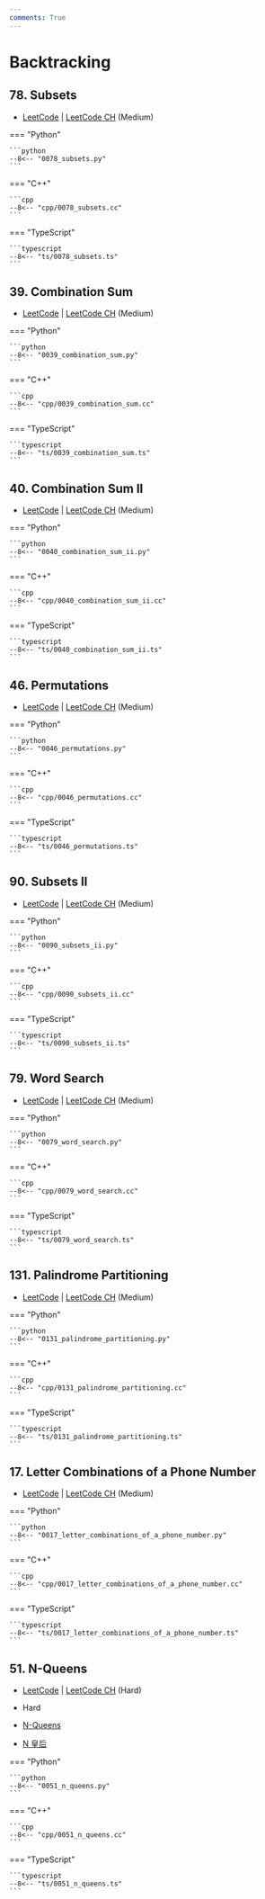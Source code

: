 ```yaml
---
comments: True
---
```


# Backtracking

## 78. Subsets

-  [LeetCode](https://leetcode.com/problems/subsets/) | [LeetCode CH](https://leetcode.cn/problems/subsets/) (Medium)

=== "Python"

    ```python
    --8<-- "0078_subsets.py"
    ```

=== "C++"

    ```cpp
    --8<-- "cpp/0078_subsets.cc"
    ```

=== "TypeScript"

    ```typescript
    --8<-- "ts/0078_subsets.ts"
    ```

## 39. Combination Sum

-  [LeetCode](https://leetcode.com/problems/combination-sum/) | [LeetCode CH](https://leetcode.cn/problems/combination-sum/) (Medium)

=== "Python"

    ```python
    --8<-- "0039_combination_sum.py"
    ```

=== "C++"

    ```cpp
    --8<-- "cpp/0039_combination_sum.cc"
    ```

=== "TypeScript"

    ```typescript
    --8<-- "ts/0039_combination_sum.ts"
    ```

## 40. Combination Sum II

-  [LeetCode](https://leetcode.com/problems/combination-sum-ii/) | [LeetCode CH](https://leetcode.cn/problems/combination-sum-ii/) (Medium)

=== "Python"

    ```python
    --8<-- "0040_combination_sum_ii.py"
    ```

=== "C++"

    ```cpp
    --8<-- "cpp/0040_combination_sum_ii.cc"
    ```

=== "TypeScript"

    ```typescript
    --8<-- "ts/0040_combination_sum_ii.ts"
    ```

## 46. Permutations

-  [LeetCode](https://leetcode.com/problems/permutations/) | [LeetCode CH](https://leetcode.cn/problems/permutations/) (Medium)

=== "Python"

    ```python
    --8<-- "0046_permutations.py"
    ```

=== "C++"

    ```cpp
    --8<-- "cpp/0046_permutations.cc"
    ```

=== "TypeScript"

    ```typescript
    --8<-- "ts/0046_permutations.ts"
    ```

## 90. Subsets II

-  [LeetCode](https://leetcode.com/problems/subsets-ii/) | [LeetCode CH](https://leetcode.cn/problems/subsets-ii/) (Medium)

=== "Python"

    ```python
    --8<-- "0090_subsets_ii.py"
    ```

=== "C++"

    ```cpp
    --8<-- "cpp/0090_subsets_ii.cc"
    ```

=== "TypeScript"

    ```typescript
    --8<-- "ts/0090_subsets_ii.ts"
    ```

## 79. Word Search

-  [LeetCode](https://leetcode.com/problems/word-search/) | [LeetCode CH](https://leetcode.cn/problems/word-search/) (Medium)

=== "Python"

    ```python
    --8<-- "0079_word_search.py"
    ```

=== "C++"

    ```cpp
    --8<-- "cpp/0079_word_search.cc"
    ```

=== "TypeScript"

    ```typescript
    --8<-- "ts/0079_word_search.ts"
    ```

## 131. Palindrome Partitioning

-  [LeetCode](https://leetcode.com/problems/palindrome-partitioning/) | [LeetCode CH](https://leetcode.cn/problems/palindrome-partitioning/) (Medium)

=== "Python"

    ```python
    --8<-- "0131_palindrome_partitioning.py"
    ```

=== "C++"

    ```cpp
    --8<-- "cpp/0131_palindrome_partitioning.cc"
    ```

=== "TypeScript"

    ```typescript
    --8<-- "ts/0131_palindrome_partitioning.ts"
    ```

## 17. Letter Combinations of a Phone Number

-  [LeetCode](https://leetcode.com/problems/letter-combinations-of-a-phone-number/) | [LeetCode CH](https://leetcode.cn/problems/letter-combinations-of-a-phone-number/) (Medium)

=== "Python"

    ```python
    --8<-- "0017_letter_combinations_of_a_phone_number.py"
    ```

=== "C++"

    ```cpp
    --8<-- "cpp/0017_letter_combinations_of_a_phone_number.cc"
    ```

=== "TypeScript"

    ```typescript
    --8<-- "ts/0017_letter_combinations_of_a_phone_number.ts"
    ```

## 51. N-Queens

-  [LeetCode](https://leetcode.com/problems/n-queens/) | [LeetCode CH](https://leetcode.cn/problems/n-queens/) (Hard)

- Hard
- [N-Queens](https://leetcode.com/problems/n-queens/)
- [N 皇后](https://leetcode.cn/problems/n-queens/)

=== "Python"

    ```python
    --8<-- "0051_n_queens.py"
    ```

=== "C++"

    ```cpp
    --8<-- "cpp/0051_n_queens.cc"
    ```

=== "TypeScript"

    ```typescript
    --8<-- "ts/0051_n_queens.ts"
    ```
